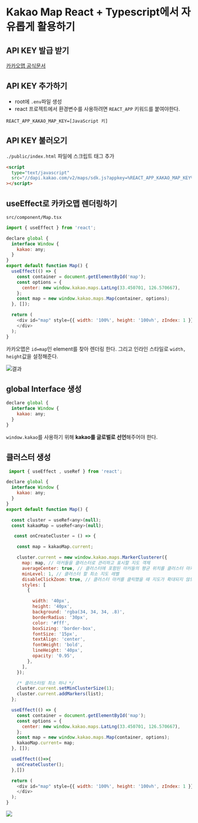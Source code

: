 # Kakao Map React + Typescript에서 자유롭게 활용하기

## API KEY 발급 받기

[카카오맵 공식문서](https://apis.map.kakao.com/)

## API KEY 추가하기

- root에 `.env`파일 생성
- react 프로젝트에서 환경변수를 사용하려면 `REACT_APP` 키워드를 붙여야한다.

```env
REACT_APP_KAKAO_MAP_KEY=[JavaScript 키]
```

## API KEY 불러오기

`./public/index.html` 파일에 스크립트 태그 추가

```html
<script
  type="text/javascript"
  src="//dapi.kakao.com/v2/maps/sdk.js?appkey=%REACT_APP_KAKAO_MAP_KEY%"
></script>
```

## useEffect로 카카오맵 렌더링하기

`src/component/Map.tsx`

```js
import { useEffect } from 'react';

declare global {
  interface Window {
    kakao: any;
  }
}
export default function Map() {
  useEffect(() => {
    const container = document.getElementById('map');
    const options = {
      center: new window.kakao.maps.LatLng(33.450701, 126.570667),
    };
    const map = new window.kakao.maps.Map(container, options);
  }, []);

  return (
    <div id="map" style={{ width: '100%', height: '100vh', zIndex: 1 }}>
    </div>
  );
}
```

카카오맵은 `id=map`인 element를 찾아 렌더링 한다. 그리고 인라인 스타일로 `width, height`값을 설정해준다.

![결과](https://user-images.githubusercontent.com/40492343/161256565-664f57dd-88cf-4a30-b175-fc205d2823b8.png)

## global Interface 생성

```js
declare global {
  interface Window {
    kakao: any;
  }
}
```

`window.kakao`를 사용하기 위해 **kakao를 글로벌로 선언**해주어야 한다.

## 클러스터 생성

```js
 import { useEffect , useRef } from 'react';

declare global {
  interface Window {
    kakao: any;
  }
}
export default function Map() {

  const cluster = useRef<any>(null);
  const kakaoMap = useRef<any>(null);

   const onCreateCluster = () => {

    const map = kakaoMap.current;

    cluster.current = new window.kakao.maps.MarkerClusterer({
      map: map, // 마커들을 클러스터로 관리하고 표시할 지도 객체
      averageCenter: true, // 클러스터에 포함된 마커들의 평균 위치를 클러스터 마커 위치로 설정
      minLevel: 1, // 클러스터 할 최소 지도 레벨
      disableClickZoom: true, // 클러스터 마커를 클릭했을 때 지도가 확대되지 않도록 설정한다
      styles: [
        {

          width: '40px',
          height: '40px',
          background: 'rgba(34, 34, 34, .8)',
          borderRadius: '30px',
          color: '#fff',
          boxSizing: 'border-box',
          fontSize: '15px',
          textAlign: 'center',
          fontWeight: 'bold',
          lineHeight: '40px',
          opacity: '0.95',
        },
      ],
    });

    /* 클러스터링 최소 하나 */
    cluster.current.setMinClusterSize(1);
    cluster.current.addMarkers(list);
  };

  useEffect(() => {
    const container = document.getElementById('map');
    const options = {
      center: new window.kakao.maps.LatLng(33.450701, 126.570667),
    };
    const map = new window.kakao.maps.Map(container, options);
    kakaoMap.current= map;
  }, []);

  useEffect(()=>{
    onCreateCluster();
  },[])

  return (
    <div id="map" style={{ width: '100%', height: '100vh', zIndex: 1 }}>
    </div>
  );
}
```

<span>
<img src="https://user-images.githubusercontent.com/40492343/161256603-8c43ddd2-9070-4452-b499-fb7434ee2b36.jpg">
</span>
